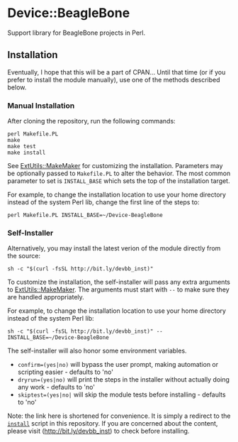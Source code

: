 # Device::BeagleBone
Support library for BeagleBone projects in Perl.

## Installation

Eventually, I hope that this will be a part of CPAN...  Until that time (or if you prefer
to install the module manually), use one of the methods described below.

### Manual Installation

After cloning the repository, run the following commands:

```
perl Makefile.PL
make
make test
make install
```

See [ExtUtils::MakeMaker](http://perldoc.perl.org/ExtUtils/MakeMaker.html) for customizing the installation.  Parameters may be optionally passed to `Makefile.PL` to alter the behavior.  The most common parameter to set is `INSTALL_BASE` which sets the top of the installation target.

For example, to change the installation location to use your home directory instead of the system Perl lib, change the first line of the steps to:
```
perl Makefile.PL INSTALL_BASE=~/Device-BeagleBone
```


### Self-Installer

Alternatively, you may install the latest verion of the module directly from the source:
```
sh -c "$(curl -fsSL http://bit.ly/devbb_inst)"
```

To customize the installation, the self-installer will pass any extra arguments to [ExtUtils::MakeMaker](http://perldoc.perl.org/ExtUtils/MakeMaker.html).  The arguments must start with `--` to make sure they are handled appropriately.

For example, to change the installation location to use your home directory instead of the system Perl lib:
```
sh -c "$(curl -fsSL http://bit.ly/devbb_inst)" -- INSTALL_BASE=~/Device-BeagleBone
```

The self-installer will also honor some environment variables.
* `confirm=(yes|no)` will bypass the user prompt, making automation or scripting easier - defaults to 'no'
* `dryrun=(yes|no)` will print the steps in the installer without actually doing any work - defaults to 'no'
* `skiptest=(yes|no|` will skip the module tests before installing - defaults to 'no'

Note: the link here is shortened for convenience.  It is simply a redirect to the [`install`](https://raw.githubusercontent.com/Homebrew/install/master/install) script in this repository.  If you are concerned about the content, please visit (http://bit.ly/devbb_inst) to check before installing.
